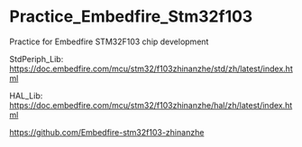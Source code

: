# Practice_Embedfire_Stm32f103
Practice for Embedfire STM32F103 chip development

StdPeriph_Lib: https://doc.embedfire.com/mcu/stm32/f103zhinanzhe/std/zh/latest/index.html

HAL_Lib: https://doc.embedfire.com/mcu/stm32/f103zhinanzhe/hal/zh/latest/index.html

https://github.com/Embedfire-stm32f103-zhinanzhe
